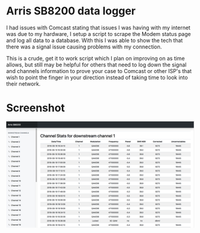 # Arris SB8200 data logger

I had issues with Comcast stating that issues I was having with my internet was due to my hardware, I setup a script to scrape the Modem status page and log all data to a database.  With this I was able to show the tech that there was a signal issue causing problems with my connection.

This is a crude, get it to work script which I plan on improving on as time allows, but still may be helpful for others that need to log down the signal and channels information to prove your case to Comcast or other ISP's that wish to point the finger in your direction instead of taking time to look into their network.

# Screenshot

![Arris SB8200 Screenshot](https://github.com/sdenike/arris_sb8200/blob/master/assets/img/Screenshot.png "Arris SB8200 Screenshot")